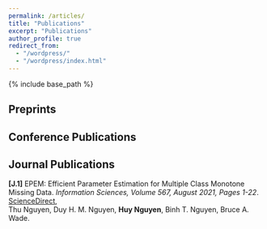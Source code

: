 ```yaml
---
permalink: /articles/
title: "Publications"
excerpt: "Publications"
author_profile: true
redirect_from: 
  - "/wordpress/"
  - "/wordpress/index.html"
---
```


{% include base_path %}

## Preprints


## Conference Publications


## Journal Publications

**[J.1]** EPEM: Efficient Parameter Estimation for Multiple Class Monotone Missing Data. *Information Sciences, Volume 567, August 2021, Pages 1-22*. [ScienceDirect](https://www.sciencedirect.com/science/article/abs/pii/S0020025521002346),<br/>
Thu Nguyen, Duy H. M. Nguyen, <b>Huy Nguyen</b>, Binh T. Nguyen, Bruce A. Wade.


